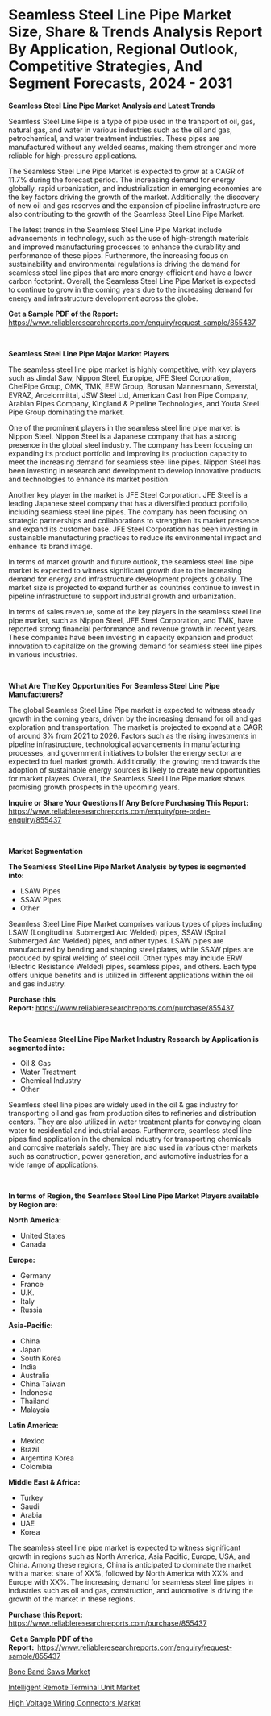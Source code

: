<p><h1>Seamless Steel Line Pipe Market Size, Share & Trends Analysis Report By Application, Regional Outlook, Competitive Strategies, And Segment Forecasts, 2024 - 2031</h1></p><p><strong>Seamless Steel Line Pipe Market Analysis and Latest Trends</strong></p>
<p><p>Seamless Steel Line Pipe is a type of pipe used in the transport of oil, gas, natural gas, and water in various industries such as the oil and gas, petrochemical, and water treatment industries. These pipes are manufactured without any welded seams, making them stronger and more reliable for high-pressure applications.</p><p>The Seamless Steel Line Pipe Market is expected to grow at a CAGR of 11.7% during the forecast period. The increasing demand for energy globally, rapid urbanization, and industrialization in emerging economies are the key factors driving the growth of the market. Additionally, the discovery of new oil and gas reserves and the expansion of pipeline infrastructure are also contributing to the growth of the Seamless Steel Line Pipe Market.</p><p>The latest trends in the Seamless Steel Line Pipe Market include advancements in technology, such as the use of high-strength materials and improved manufacturing processes to enhance the durability and performance of these pipes. Furthermore, the increasing focus on sustainability and environmental regulations is driving the demand for seamless steel line pipes that are more energy-efficient and have a lower carbon footprint. Overall, the Seamless Steel Line Pipe Market is expected to continue to grow in the coming years due to the increasing demand for energy and infrastructure development across the globe.</p></p>
<p><strong>Get a Sample PDF of the Report:&nbsp;</strong> <a href="https://www.reliableresearchreports.com/enquiry/request-sample/855437">https://www.reliableresearchreports.com/enquiry/request-sample/855437</a></p>
<p>&nbsp;</p>
<p><strong>Seamless Steel Line Pipe Major Market Players</strong></p>
<p><p>The seamless steel line pipe market is highly competitive, with key players such as Jindal Saw, Nippon Steel, Europipe, JFE Steel Corporation, ChelPipe Group, OMK, TMK, EEW Group, Borusan Mannesmann, Severstal, EVRAZ, Arcelormittal, JSW Steel Ltd, American Cast Iron Pipe Company, Arabian Pipes Company, Kingland & Pipeline Technologies, and Youfa Steel Pipe Group dominating the market.</p><p>One of the prominent players in the seamless steel line pipe market is Nippon Steel. Nippon Steel is a Japanese company that has a strong presence in the global steel industry. The company has been focusing on expanding its product portfolio and improving its production capacity to meet the increasing demand for seamless steel line pipes. Nippon Steel has been investing in research and development to develop innovative products and technologies to enhance its market position.</p><p>Another key player in the market is JFE Steel Corporation. JFE Steel is a leading Japanese steel company that has a diversified product portfolio, including seamless steel line pipes. The company has been focusing on strategic partnerships and collaborations to strengthen its market presence and expand its customer base. JFE Steel Corporation has been investing in sustainable manufacturing practices to reduce its environmental impact and enhance its brand image.</p><p>In terms of market growth and future outlook, the seamless steel line pipe market is expected to witness significant growth due to the increasing demand for energy and infrastructure development projects globally. The market size is projected to expand further as countries continue to invest in pipeline infrastructure to support industrial growth and urbanization.</p><p>In terms of sales revenue, some of the key players in the seamless steel line pipe market, such as Nippon Steel, JFE Steel Corporation, and TMK, have reported strong financial performance and revenue growth in recent years. These companies have been investing in capacity expansion and product innovation to capitalize on the growing demand for seamless steel line pipes in various industries.</p></p>
<p>&nbsp;</p>
<p><strong>What Are The Key Opportunities For Seamless Steel Line Pipe Manufacturers?</strong></p>
<p><p>The global Seamless Steel Line Pipe market is expected to witness steady growth in the coming years, driven by the increasing demand for oil and gas exploration and transportation. The market is projected to expand at a CAGR of around 3% from 2021 to 2026. Factors such as the rising investments in pipeline infrastructure, technological advancements in manufacturing processes, and government initiatives to bolster the energy sector are expected to fuel market growth. Additionally, the growing trend towards the adoption of sustainable energy sources is likely to create new opportunities for market players. Overall, the Seamless Steel Line Pipe market shows promising growth prospects in the upcoming years.</p></p>
<p><strong>Inquire or Share Your Questions If Any Before Purchasing This Report:</strong> <a href="https://www.reliableresearchreports.com/enquiry/pre-order-enquiry/855437">https://www.reliableresearchreports.com/enquiry/pre-order-enquiry/855437</a></p>
<p>&nbsp;</p>
<p><strong>Market Segmentation</strong></p>
<p><strong>The Seamless Steel Line Pipe Market Analysis by types is segmented into:</strong></p>
<p><ul><li>LSAW Pipes</li><li>SSAW Pipes</li><li>Other</li></ul></p>
<p><p>Seamless Steel Line Pipe Market comprises various types of pipes including LSAW (Longitudinal Submerged Arc Welded) pipes, SSAW (Spiral Submerged Arc Welded) pipes, and other types. LSAW pipes are manufactured by bending and shaping steel plates, while SSAW pipes are produced by spiral welding of steel coil. Other types may include ERW (Electric Resistance Welded) pipes, seamless pipes, and others. Each type offers unique benefits and is utilized in different applications within the oil and gas industry.</p></p>
<p><strong>Purchase this Report:&nbsp;</strong><a href="https://www.reliableresearchreports.com/purchase/855437">https://www.reliableresearchreports.com/purchase/855437</a></p>
<p>&nbsp;</p>
<p><strong>The Seamless Steel Line Pipe Market Industry Research by Application is segmented into:</strong></p>
<p><ul><li>Oil & Gas</li><li>Water Treatment</li><li>Chemical Industry</li><li>Other</li></ul></p>
<p><p>Seamless steel line pipes are widely used in the oil & gas industry for transporting oil and gas from production sites to refineries and distribution centers. They are also utilized in water treatment plants for conveying clean water to residential and industrial areas. Furthermore, seamless steel line pipes find application in the chemical industry for transporting chemicals and corrosive materials safely. They are also used in various other markets such as construction, power generation, and automotive industries for a wide range of applications.</p></p>
<p>&nbsp;</p>
<p><strong>In terms of Region, the Seamless Steel Line Pipe Market Players available by Region are:</strong></p>
<p>
    <p> <strong> North America: </strong>
        <ul>
            <li>United States</li>
            <li>Canada</li>
        </ul>
        </p> 
    <p> <strong> Europe: </strong>
        <ul>
            <li>Germany</li>
            <li>France</li>
            <li>U.K.</li>
            <li>Italy</li>
            <li>Russia</li>
        </ul>
        </p> 
    <p> <strong> Asia-Pacific: </strong>
        <ul>
            <li>China</li>
            <li>Japan</li>
            <li>South Korea</li>
            <li>India</li>
            <li>Australia</li>
            <li>China Taiwan</li>
            <li>Indonesia</li>
            <li>Thailand</li>
            <li>Malaysia</li>
        </ul>
        </p> 
    <p> <strong> Latin America: </strong>
        <ul>
            <li>Mexico</li>
            <li>Brazil</li>
            <li>Argentina Korea</li>
            <li>Colombia</li>
        </ul>
        </p> 
    <p> <strong> Middle East & Africa: </strong>
        <ul>
            <li>Turkey</li>
            <li>Saudi</li>
            <li>Arabia</li>
            <li>UAE</li>
            <li>Korea</li>
        </ul>
    </p>
    </p>
<p><p>The seamless steel line pipe market is expected to witness significant growth in regions such as North America, Asia Pacific, Europe, USA, and China. Among these regions, China is anticipated to dominate the market with a market share of XX%, followed by North America with XX% and Europe with XX%. The increasing demand for seamless steel line pipes in industries such as oil and gas, construction, and automotive is driving the growth of the market in these regions.</p></p>
<p><strong>Purchase this Report: </strong><a href="https://www.reliableresearchreports.com/purchase/855437">https://www.reliableresearchreports.com/purchase/855437</a></p>
<p>&nbsp;<strong>Get a Sample PDF of the Report:&nbsp;&nbsp;</strong><a href="https://www.reliableresearchreports.com/enquiry/request-sample/855437">https://www.reliableresearchreports.com/enquiry/request-sample/855437</a></p>
<p><strong></strong></p>
<p><p><a href="https://issuu.com/reportprime-2/docs/bone-band-saws-market-size-2030.pptx">Bone Band Saws Market</a></p><p><a href="https://view.publitas.com/reportprime-1/intelligent-remote-terminal-unit-market-size-growing-and-forecasted-for-period-from-2024-2031-and-provides-complete-market-analysis-of-this-market/">Intelligent Remote Terminal Unit Market</a></p><p><a href="https://angry-finch-aaf.notion.site/High-Voltage-Wiring-Connectors-Market-Research-Report-Forecasted-for-Period-from-2024-2031-by-Mar-b38a9e56c7e948b2a4921ff1f4acd330">High Voltage Wiring Connectors Market</a></p></p>